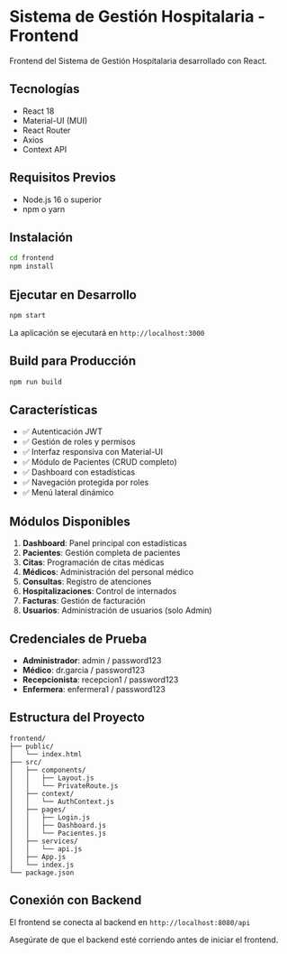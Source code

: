 # Sistema de Gestión Hospitalaria - Frontend

Frontend del Sistema de Gestión Hospitalaria desarrollado con React.

## Tecnologías

- React 18
- Material-UI (MUI)
- React Router
- Axios
- Context API

## Requisitos Previos

- Node.js 16 o superior
- npm o yarn

## Instalación

```bash
cd frontend
npm install
```

## Ejecutar en Desarrollo

```bash
npm start
```

La aplicación se ejecutará en `http://localhost:3000`

## Build para Producción

```bash
npm run build
```

## Características

- ✅ Autenticación JWT
- ✅ Gestión de roles y permisos
- ✅ Interfaz responsiva con Material-UI
- ✅ Módulo de Pacientes (CRUD completo)
- ✅ Dashboard con estadísticas
- ✅ Navegación protegida por roles
- ✅ Menú lateral dinámico

## Módulos Disponibles

1. **Dashboard**: Panel principal con estadísticas
2. **Pacientes**: Gestión completa de pacientes
3. **Citas**: Programación de citas médicas
4. **Médicos**: Administración del personal médico
5. **Consultas**: Registro de atenciones
6. **Hospitalizaciones**: Control de internados
7. **Facturas**: Gestión de facturación
8. **Usuarios**: Administración de usuarios (solo Admin)

## Credenciales de Prueba

- **Administrador**: admin / password123
- **Médico**: dr.garcia / password123
- **Recepcionista**: recepcion1 / password123
- **Enfermera**: enfermera1 / password123

## Estructura del Proyecto

```
frontend/
├── public/
│   └── index.html
├── src/
│   ├── components/
│   │   ├── Layout.js
│   │   └── PrivateRoute.js
│   ├── context/
│   │   └── AuthContext.js
│   ├── pages/
│   │   ├── Login.js
│   │   ├── Dashboard.js
│   │   └── Pacientes.js
│   ├── services/
│   │   └── api.js
│   ├── App.js
│   └── index.js
└── package.json
```

## Conexión con Backend

El frontend se conecta al backend en `http://localhost:8080/api`

Asegúrate de que el backend esté corriendo antes de iniciar el frontend.

